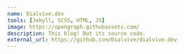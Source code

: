 ```yaml
---
name: Dialvive.dev
tools: [Jekyll, SCSS, HTML, JS]
image: https://opengraph.githubassets.com/
description: This blog! But its source code.
external_url: https://github.com/Dialvive/dialvive.dev
---
```

